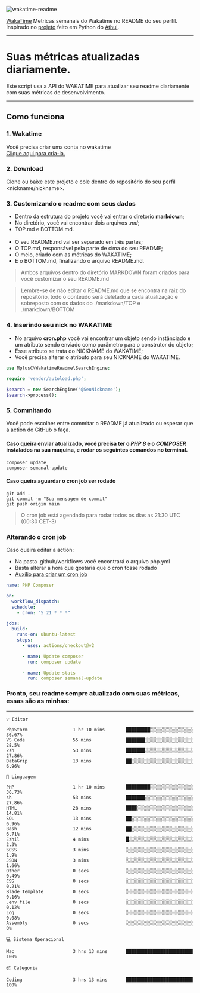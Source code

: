 ![wakatime-readme](https://socialify.git.ci/bymatheus/wakatime-readme/image?description=1&descriptionEditable=M%C3%A9tricas%20semanais%20do%20Wakatime%20no%20seu%20README%20de%20perfil.&font=KoHo&forks=1&language=1&owner=1&pattern=Signal&stargazers=1&theme=Dark)

[WakaTime](https://wakatime.com) Metricas semanais do Wakatime no README do seu perfil. <br>
Inspirado no [projeto](https://github.com/athul/waka-readme) feito em Python do [Athul](https://github.com/athul).
___

# Suas métricas atualizadas diariamente.
Este script usa a API do WAKATIME para atualizar seu readme diariamente com suas métricas de desenvolvimento.

___

## Como funciona

### 1. Wakatime
Você precisa criar uma conta no wakatime <br>
[Clique aqui para cria-la.](https://wakatime.com) 

### 2. Download
Clone ou baixe este projeto e cole dentro do repositório do seu perfil <nickname/nickname>.

### 3. Customizando o readme com seus dados
- Dentro da estrutura do projeto você vai entrar o diretorio **markdown**;  
- No diretório, você vai encontrar dois arquivos *.md*;
- TOP.md e BOTTOM.md.
<br><br>
- O seu README.md vai ser separado em três partes; 
- O TOP.md, responsável pela parte de cima do seu README;
- O meio, criado com as métricas do WAKATIME;
- E o BOTTOM.md, finalizando o arquivo README.md.<br>

> Ambos arquivos dentro do diretório MARKDOWN foram criados para você customizar o seu README.md

> Lembre-se de não editar o README.md que se encontra na raiz do repositório, todo o conteúdo será deletado a cada atualização e sobreposto com os dados do ./markdown/TOP e ./markdown/BOTTOM

### 4. Inserindo seu nick no WAKATIME
- No arquivo **cron.php** você vai encontrar um objeto sendo instânciado e um atributo sendo enviado como parâmetro para o construtor do objeto;
- Esse atributo se trata do NICKNAME do WAKATIME;
- Você precisa alterar o atributo para seu NICKNAME do WAKATIME.

```php
use MplusC\WakatimeReadme\SearchEngine;

require 'vendor/autoload.php';

$search = new SearchEngine('@SeuNickname');
$search->process();
```

### 5. Commitando
Você pode escolher entre commitar o README já atualizado ou esperar que a action do GitHub o faça. <br>

#### Caso queira enviar atualizado, você precisa ter o *PHP 8* e o *COMPOSER* instalados na sua maquina, e rodar os seguintes comandos no terminal.
```composer
composer update
composer semanal-update 
```

#### Caso queira aguardar o cron job ser rodado 
```git 
git add .
git commit -m "Sua mensagem de commit"
git push origin main
```

>O cron job está agendado para rodar todos os dias as 21:30 UTC (00:30 CET-3) 

### Alterando o cron job
Caso queira editar a action:

- Na pasta .github/workflows você encontrará o arquivo php.yml
- Basta alterar a hora que gostaria que o cron fosse rodado
- [Auxilio para criar um cron job](https://crontab.guru)

```yml
name: PHP Composer

on:
  workflow_dispatch:
  schedule:
    - cron: "5 21 * * *"

jobs:
  build:
    runs-on: ubuntu-latest
    steps:
      - uses: actions/checkout@v2

      - name: Update composer
        run: composer update

      - name: Update stats
        run: composer semanal-update
```

### Pronto, seu readme sempre atualizado com suas métricas, essas são as minhas:

___
```text
💡 Editor

PhpStorm                 1 hr 10 mins        █████████░░░░░░░░░░░░░░░░     36.67%
VS Code                  55 mins             ███████░░░░░░░░░░░░░░░░░░      28.5%
Zsh                      53 mins             ███████░░░░░░░░░░░░░░░░░░     27.86%
DataGrip                 13 mins             ██░░░░░░░░░░░░░░░░░░░░░░░      6.96%
```
```text
💬 Linguagem

PHP                      1 hr 10 mins        █████████░░░░░░░░░░░░░░░░     36.73%
sh                       53 mins             ███████░░░░░░░░░░░░░░░░░░     27.86%
HTML                     28 mins             ████░░░░░░░░░░░░░░░░░░░░░     14.81%
SQL                      13 mins             ██░░░░░░░░░░░░░░░░░░░░░░░      6.96%
Bash                     12 mins             ██░░░░░░░░░░░░░░░░░░░░░░░      6.71%
Ezhil                    4 mins              █░░░░░░░░░░░░░░░░░░░░░░░░       2.3%
SCSS                     3 mins              ░░░░░░░░░░░░░░░░░░░░░░░░░       1.9%
JSON                     3 mins              ░░░░░░░░░░░░░░░░░░░░░░░░░      1.66%
Other                    0 secs              ░░░░░░░░░░░░░░░░░░░░░░░░░      0.49%
CSS                      0 secs              ░░░░░░░░░░░░░░░░░░░░░░░░░      0.21%
Blade Template           0 secs              ░░░░░░░░░░░░░░░░░░░░░░░░░      0.16%
.env file                0 secs              ░░░░░░░░░░░░░░░░░░░░░░░░░      0.12%
Log                      0 secs              ░░░░░░░░░░░░░░░░░░░░░░░░░      0.08%
Assembly                 0 secs              ░░░░░░░░░░░░░░░░░░░░░░░░░         0%
```
```text
💻 Sistema Operacional

Mac                      3 hrs 13 mins       █████████████████████████       100%
```
```text
📦 Categoria

Coding                   3 hrs 13 mins       █████████████████████████       100%
```
